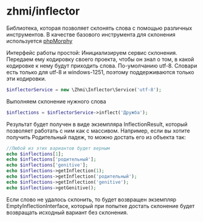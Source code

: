 # zhmi/inflector

Библиотека, которая позволяет склонять слова с помощью различных инструментов. В качестве базового инструмента для склонения используется [phpMorphy](http://phpmorphy.sourceforge.net/dokuwiki/)

Интерфейс работы простой: 
Инициализируем сервис склонения. Передаем ему кодировку своего проекта, чтобы он знал о том, в какой кодировке к нему будут приходить слова. По-умолчанию utf-8. Словари есть только для utf-8 и windows-1251, поэтому поддерживаются только эти кодировки.
```php
$inflectorService = new \Zhmi\Inflector\Service('utf-8');
```
Выполняем склонение нужного слова
```php
$inflections = $inflectorService->inflect('Дружба');
```

Результат будет получен в виде экземпляра InflectionResult, который позволяет работать с ним как с массивом. Например, если вы хотите получить Родительный падеж, то можно достать его из объекта так:
```php
//Любой из этих вариантов будет верным
echo $inflections[1];
echo $inflections['родительный'];
echo $inflections['genitive'];
echo $inflections->getInflection(1);
echo $inflections->getInflection('родительный');
echo $inflections->getInflection('genitive');
echo $inflections->getGenitive();
```

Если слово не удалось склонить, то будет возвращен экземпляр EmptyInflectionInterface, который при попытке достать склонение будет возвращать исходный вариант без склонения.
